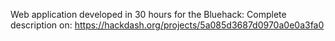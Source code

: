 Web application developed in 30 hours for the Bluehack:
Complete description on: https://hackdash.org/projects/5a085d3687d0970a0e0a3fa0
